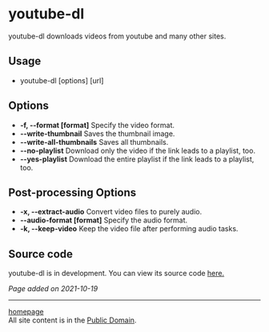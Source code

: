 # youtube-dl
youtube-dl downloads videos from youtube and many other sites.

## Usage
- youtube-dl [options] [url]

## Options
- **-f, --format [format]** Specify the video format.
- **--write-thumbnail** Saves the thumbnail image.
- **--write-all-thumbnails** Saves all thumbnails.
- **--no-playlist** Download only the video if the link leads to a playlist, too.
- **--yes-playlist** Download the entire playlist if the link leads to a playlist, too.

## Post-processing Options
- **-x, --extract-audio** Convert video files to purely audio.
- **--audio-format [format]** Specify the audio format.
- **-k, --keep-video** Keep the video file after performing audio tasks.

## Source code
youtube-dl is in development. You can view its source code [here.](https://github.com/ytdl-org/youtube-dl)

*Page added on 2021-10-19*

---

[homepage](../index.html)\
All site content is in the [Public Domain](http://unlicense.org/).
